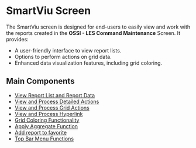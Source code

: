 # SmartViu Screen

The SmartViu screen is designed for end-users to easily view and work with the reports created in the **OSSI - LES Command Maintenance** Screen. It provides:

- A user-friendly interface to view report lists.
- Options to perform actions on grid data.
- Enhanced data visualization features, including grid coloring. 

## Main Components

- [View Report List and Report Data](../bundles/viewreport.md)
- [View and Process Detailed Actions](./viewdetailaction.md)
- [View and Process Grid Actions](./viewgridaction.md)
- [View and Process Hyperlink](./viewhyperlink.md)
- [Grid Coloring Functionality](./gridcolor.md)
- [Apply Aggregate Function](./applyaggregate.md)
- [Add report to favorite](./favouritereport.md)
- [Top Bar Menu Functions](./topbar.md)
